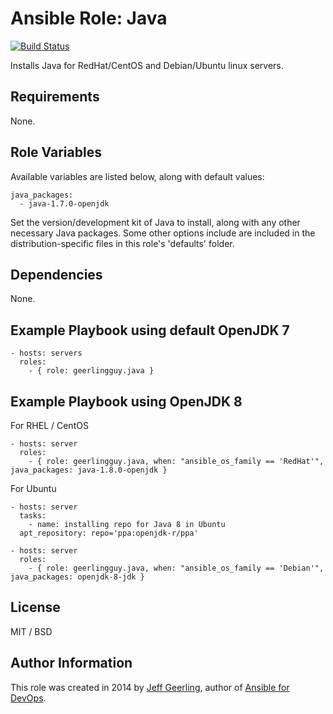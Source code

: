 # Ansible Role: Java

[![Build Status](https://travis-ci.org/geerlingguy/ansible-role-java.svg?branch=master)](https://travis-ci.org/geerlingguy/ansible-role-java)

Installs Java for RedHat/CentOS and Debian/Ubuntu linux servers.

## Requirements

None.

## Role Variables

Available variables are listed below, along with default values:

    java_packages:
      - java-1.7.0-openjdk

Set the version/development kit of Java to install, along with any other necessary Java packages. Some other options include are included in the distribution-specific files in this role's 'defaults' folder.

## Dependencies

None.

## Example Playbook using default OpenJDK 7

    - hosts: servers
      roles:
        - { role: geerlingguy.java }

## Example Playbook using OpenJDK 8

For RHEL / CentOS

    - hosts: server
      roles:
        - { role: geerlingguy.java, when: "ansible_os_family == 'RedHat'", java_packages: java-1.8.0-openjdk }

For Ubuntu

    - hosts: server
      tasks:
        - name: installing repo for Java 8 in Ubuntu
  	  apt_repository: repo='ppa:openjdk-r/ppa'

    - hosts: server
      roles:
        - { role: geerlingguy.java, when: "ansible_os_family == 'Debian'", java_packages: openjdk-8-jdk }

## License

MIT / BSD

## Author Information

This role was created in 2014 by [Jeff Geerling](http://jeffgeerling.com/), author of [Ansible for DevOps](http://ansiblefordevops.com/).
